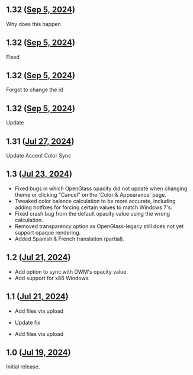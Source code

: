 ## 1.32 ([Sep 5, 2024](https://github.com/ramensoftware/windhawk-mods/blob/8e36c64aa4169da3d94adb7631cde2f9ce4daa32/mods/accent-color-sync.wh.cpp))

Why does this happen

## 1.32 ([Sep 5, 2024](https://github.com/ramensoftware/windhawk-mods/blob/0954a6bfe3194e78c92c4dc170ba33fdbc597a20/mods/accent-color-sync.wh.cpp))

Fixed

## 1.32 ([Sep 5, 2024](https://github.com/ramensoftware/windhawk-mods/blob/b4ec798453087e98bbd2b95f03ea40e27f41fb04/mods/accent-color-sync.wh.cpp))

Forgot to change the id

## 1.32 ([Sep 5, 2024](https://github.com/ramensoftware/windhawk-mods/blob/0d6388e5b53cd8283f9623c5ea7b482a91dd6f16/mods/accent-color-sync.wh.cpp))

Update

## 1.31 ([Jul 27, 2024](https://github.com/ramensoftware/windhawk-mods/blob/bced7ea8ac93c0d05793f47258136e80da4e065d/mods/accent-color-sync.wh.cpp))

Update Accent Color Sync

## 1.3 ([Jul 23, 2024](https://github.com/ramensoftware/windhawk-mods/blob/7c4df7d217e3e09907079ed0d5a13df0cf64d5f0/mods/accent-color-sync.wh.cpp))

* Fixed bugs in which OpenGlass opacity did not update when changing theme or clicking "Cancel" on the 'Color & Appearance' page.
* Tweaked color balance calculation to be more accurate, including adding hotfixes for forcing certain values to match Windows 7's.
* Fixed crash bug from the default opacity value using the wrong calculation.
* Removed transparency option as OpenGlass-legacy still does not yet support opaque rendering.
* Added Spanish & French translation (partial).

## 1.2 ([Jul 21, 2024](https://github.com/ramensoftware/windhawk-mods/blob/120bd157b2a8eb1c99a1ebd8363686cbc40de906/mods/accent-color-sync.wh.cpp))

* Add option to sync with DWM's opacity value.
* Add support for x86 Windows.

## 1.1 ([Jul 21, 2024](https://github.com/ramensoftware/windhawk-mods/blob/45b792a63461caa9ac8c5864b83fcf26d724e549/mods/accent-color-sync.wh.cpp))

* Add files via upload

* Update fix

* Add files via upload

## 1.0 ([Jul 19, 2024](https://github.com/ramensoftware/windhawk-mods/blob/7bc74ba3694b934452c45f010dda182d70c1e222/mods/accent-color-sync.wh.cpp))

Initial release.
